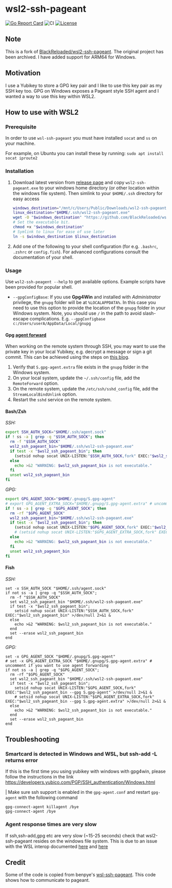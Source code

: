 # wsl2-ssh-pageant

[![Go Report Card](https://goreportcard.com/badge/github.com/florentchauveau/wsl2-ssh-pageant)](https://goreportcard.com/report/github.com/florentchauveau/wsl2-ssh-pageant)
![CI](https://github.com/florentchauveau/wsl2-ssh-pageant/actions/workflows/build.yml/badge.svg)
[![License](https://img.shields.io/badge/License-MIT-blue.svg)](https://github.com/florentchauveau/wsl2-ssh-pageant/blob/master/LICENSE)

## Note

This is a fork of [BlackReloaded/wsl2-ssh-pageant](https://github.com/BlackReloaded/wsl2-ssh-pageant). The original project has been archived. I have added support for ARM64 for Windows.

## Motivation

I use a Yubikey to store a GPG key pair and I like to use this key pair as my SSH key too. GPG on Windows exposes a Pageant style SSH agent and I wanted a way to use this key within WSL2.

## How to use with WSL2

### Prerequisite

In order to use `wsl-ssh-pageant` you must have installed `socat` and `ss` on your machine.

For example, on Ubuntu you can install these by running: `sudo apt install socat iproute2`

### Installation

1. Download latest version from [release page](https://github.com/BlackReloaded/wsl2-ssh-pageant/releases/latest) and copy `wsl2-ssh-pageant.exe` to your windows home directory (or other location within the windows file system). Then simlink to your `$HOME/.ssh` directory for easy access
   ```bash
   windows_destination="/mnt/c/Users/Public/Downloads/wsl2-ssh-pageant.exe"
   linux_destination="$HOME/.ssh/wsl2-ssh-pageant.exe"
   wget -O "$windows_destination" "https://github.com/BlackReloaded/wsl2-ssh-pageant/releases/latest/download/wsl2-ssh-pageant.exe"
   # Set the executable bit.
   chmod +x "$windows_destination"
   # Symlink to linux for ease of use later
   ln -s $windows_destination $linux_destination
   ```
2. Add one of the following to your shell configuration (for e.g. `.bashrc`, `.zshrc` or `config.fish`). For advanced configurations consult the documentation of your shell.

### Usage

Use `wsl2-ssh-peagent --help` to get available options. Example scripts have been provided for popular shell.

- `--gpgConfigBase`: If you use **Gpg4Win** and installed with _Administrator_ privilege, the `gnupg` folder will be at
  `%LOCALAPPDATA%`. In this case you need to use this option to provide the location of the `gnupg` folder in your Windows
  system. Note, you should use `/` in the path to avoid slash-escape complications. E.g. `--gpgConfigbase c:/Users/userA/AppData/Local/gnupg`

#### Gpg [agent forward](https://wiki.gnupg.org/AgentForwarding)

When working on the remote system through SSH, you may want to use the private key in your local Yubikey, e.g. decrypt a
message or sign a git commit. This can be achieved using the steps on [this
blog](https://mlohr.com/gpg-agent-forwarding/).

1. Verify that `S.gpg-agent.extra` file exists in the `gnupg` folder in the Windows system.
1. On your local system, update the `~/.ssh/config` file, add the `RemoteForward` option.
1. On the remote system, update the `/etc/ssh/sshd_config` file, add the `StreamLocalBindUnlink` option.
1. Restart the `sshd` service on the remote system.

#### Bash/Zsh

_SSH:_

```bash
export SSH_AUTH_SOCK="$HOME/.ssh/agent.sock"
if ! ss -a | grep -q "$SSH_AUTH_SOCK"; then
  rm -f "$SSH_AUTH_SOCK"
  wsl2_ssh_pageant_bin="$HOME/.ssh/wsl2-ssh-pageant.exe"
  if test -x "$wsl2_ssh_pageant_bin"; then
    (setsid nohup socat UNIX-LISTEN:"$SSH_AUTH_SOCK,fork" EXEC:"$wsl2_ssh_pageant_bin" >/dev/null 2>&1 &)
  else
    echo >&2 "WARNING: $wsl2_ssh_pageant_bin is not executable."
  fi
  unset wsl2_ssh_pageant_bin
fi
```

_GPG:_

```bash
export GPG_AGENT_SOCK="$HOME/.gnupg/S.gpg-agent"
# export GPG_AGENT_EXTRA_SOCK="$HOME/.gnupg/S.gpg-agent.extra" # uncomment if you want to use agent forwarding
if ! ss -a | grep -q "$GPG_AGENT_SOCK"; then
  rm -rf "$GPG_AGENT_SOCK"
  wsl2_ssh_pageant_bin="$HOME/.ssh/wsl2-ssh-pageant.exe"
  if test -x "$wsl2_ssh_pageant_bin"; then
    (setsid nohup socat UNIX-LISTEN:"$GPG_AGENT_SOCK,fork" EXEC:"$wsl2_ssh_pageant_bin --gpg S.gpg-agent" >/dev/null 2>&1 &)
    # (setsid nohup socat UNIX-LISTEN:"$GPG_AGENT_EXTRA_SOCK,fork" EXEC:"$wsl2_ssh_pageant_bin --gpg S.gpg-agent.extra" >/dev/null 2>&1 &)
  else
    echo >&2 "WARNING: $wsl2_ssh_pageant_bin is not executable."
  fi
  unset wsl2_ssh_pageant_bin
fi
```

#### Fish

_SSH:_

```fish
set -x SSH_AUTH_SOCK "$HOME/.ssh/agent.sock"
if not ss -a | grep -q "$SSH_AUTH_SOCK";
  rm -f "$SSH_AUTH_SOCK"
  set wsl2_ssh_pageant_bin "$HOME/.ssh/wsl2-ssh-pageant.exe"
  if test -x "$wsl2_ssh_pageant_bin";
    setsid nohup socat UNIX-LISTEN:"$SSH_AUTH_SOCK,fork" EXEC:"$wsl2_ssh_pageant_bin" >/dev/null 2>&1 &
  else
    echo >&2 "WARNING: $wsl2_ssh_pageant_bin is not executable."
  end
  set --erase wsl2_ssh_pageant_bin
end
```

_GPG:_

```fish
set -x GPG_AGENT_SOCK "$HOME/.gnupg/S.gpg-agent"
# set -x GPG_AGENT_EXTRA_SOCK "$HOME/.gnupg/S.gpg-agent.extra" # uncomment if you want to use agent forwarding
if not ss -a | grep -q "$GPG_AGENT_SOCK";
  rm -rf "$GPG_AGENT_SOCK"
  set wsl2_ssh_pageant_bin "$HOME/.ssh/wsl2-ssh-pageant.exe"
  if test -x "$wsl2_ssh_pageant_bin";
    setsid nohup socat UNIX-LISTEN:"$GPG_AGENT_SOCK,fork" EXEC:"$wsl2_ssh_pageant_bin --gpg S.gpg-agent" >/dev/null 2>&1 &
    # setsid nohup socat UNIX-LISTEN:"$GPG_AGENT_EXTRA_SOCK,fork" EXEC:"$wsl2_ssh_pageant_bin --gpg S.gpg-agent.extra" >/dev/null 2>&1 &
  else
    echo >&2 "WARNING: $wsl2_ssh_pageant_bin is not executable."
  end
  set --erase wsl2_ssh_pageant_bin
end
```

## Troubleshooting

### Smartcard is detected in Windows and WSL, but ssh-add -L returns error

If this is the first time you using yubikey with windows with gpg4win, please follow the instructions in the link
https://developers.yubico.com/PGP/SSH_authentication/Windows.html

| Make sure ssh support is enabled in the `gpg-agent.conf` and restart `gpg-agent` with the following command

```
gpg-connect-agent killagent /bye
gpg-connect-agent /bye
```

### Agent response times are very slow

If ssh,ssh-add,gpg etc are very slow (~15-25 seconds) check that wsl2-ssh-pageant resides on the windows file system. This is due to an issue with the WSL interop documented [here](https://github.com/BlackReloaded/wsl2-ssh-pageant/issues/24) and [here](https://github.com/microsoft/WSL/issues/7591)

## Credit

Some of the code is copied from benpye's [wsl-ssh-pageant](https://github.com/benpye/wsl-ssh-pageant). This code shows how to communicate to pageant.
